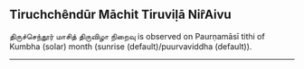 ## Tiruchchêndūr Māchit Tiruviḷā Nir̂Aivu
திருச்செந்தூர் மாசித் திருவிழா நிறைவு is observed on Paurṇamāsī tithi of Kumbha (solar) month (sunrise (default)/puurvaviddha (default)).



---
